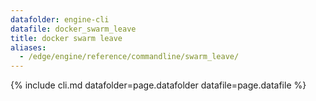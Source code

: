 ```yaml
---
datafolder: engine-cli
datafile: docker_swarm_leave
title: docker swarm leave
aliases:
  - /edge/engine/reference/commandline/swarm_leave/
---
```

<!--
This page is automatically generated from Docker's source code. If you want to
suggest a change to the text that appears here, open a ticket or pull request
in the source repository on GitHub:

https://github.com/docker/cli
-->

{% include cli.md datafolder=page.datafolder datafile=page.datafile %}
